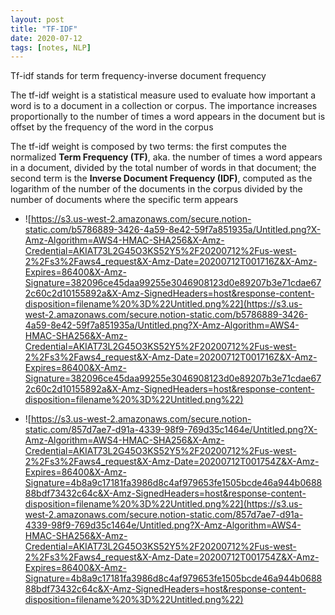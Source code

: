 ```yaml
---
layout: post
title: "TF-IDF"
date: 2020-07-12
tags: [notes, NLP]
---
```


<p>Tf-idf stands for term frequency-inverse document frequency</p>

<p>The tf-idf weight is a statistical measure used to evaluate how important a word is to a document in a collection or corpus. The importance increases proportionally to the number of times a word appears in the document but is offset by the frequency of the word in the corpus</p>

<p>The tf-idf weight is composed by two terms: the first computes the normalized <strong>Term Frequency (TF)</strong>, aka. the number of times a word appears in a document, divided by the total number of words in that document; the second term is the <strong>Inverse Document Frequency (IDF)</strong>, computed as the logarithm of the number of the documents in the corpus divided by the number of documents where the specific term appears</p>

- ![https://s3.us-west-2.amazonaws.com/secure.notion-static.com/b5786889-3426-4a59-8e42-59f7a851935a/Untitled.png?X-Amz-Algorithm=AWS4-HMAC-SHA256&X-Amz-Credential=AKIAT73L2G45O3KS52Y5%2F20200712%2Fus-west-2%2Fs3%2Faws4_request&X-Amz-Date=20200712T001716Z&X-Amz-Expires=86400&X-Amz-Signature=382096ce45daa99255e3046908123d0e89207b3e71cdae672c60c2d10155892a&X-Amz-SignedHeaders=host&response-content-disposition=filename%20%3D%22Untitled.png%22](https://s3.us-west-2.amazonaws.com/secure.notion-static.com/b5786889-3426-4a59-8e42-59f7a851935a/Untitled.png?X-Amz-Algorithm=AWS4-HMAC-SHA256&X-Amz-Credential=AKIAT73L2G45O3KS52Y5%2F20200712%2Fus-west-2%2Fs3%2Faws4_request&X-Amz-Date=20200712T001716Z&X-Amz-Expires=86400&X-Amz-Signature=382096ce45daa99255e3046908123d0e89207b3e71cdae672c60c2d10155892a&X-Amz-SignedHeaders=host&response-content-disposition=filename%20%3D%22Untitled.png%22)

- ![https://s3.us-west-2.amazonaws.com/secure.notion-static.com/857d7ae7-d91a-4339-98f9-769d35c1464e/Untitled.png?X-Amz-Algorithm=AWS4-HMAC-SHA256&X-Amz-Credential=AKIAT73L2G45O3KS52Y5%2F20200712%2Fus-west-2%2Fs3%2Faws4_request&X-Amz-Date=20200712T001754Z&X-Amz-Expires=86400&X-Amz-Signature=4b8a9c17181fa3986d8c4af979653fe1505bcde46a944b068888bdf73432c64c&X-Amz-SignedHeaders=host&response-content-disposition=filename%20%3D%22Untitled.png%22](https://s3.us-west-2.amazonaws.com/secure.notion-static.com/857d7ae7-d91a-4339-98f9-769d35c1464e/Untitled.png?X-Amz-Algorithm=AWS4-HMAC-SHA256&X-Amz-Credential=AKIAT73L2G45O3KS52Y5%2F20200712%2Fus-west-2%2Fs3%2Faws4_request&X-Amz-Date=20200712T001754Z&X-Amz-Expires=86400&X-Amz-Signature=4b8a9c17181fa3986d8c4af979653fe1505bcde46a944b068888bdf73432c64c&X-Amz-SignedHeaders=host&response-content-disposition=filename%20%3D%22Untitled.png%22)